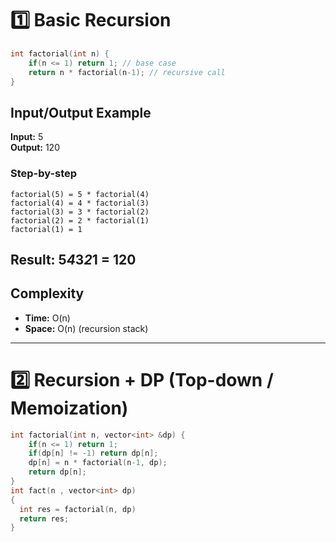 #  1️⃣ Basic Recursion
```cpp
int factorial(int n) {
    if(n <= 1) return 1; // base case
    return n * factorial(n-1); // recursive call
}
```
## Input/Output Example
**Input:** 5  
**Output:** 120  
### Step-by-step
```
factorial(5) = 5 * factorial(4)
factorial(4) = 4 * factorial(3)
factorial(3) = 3 * factorial(2)
factorial(2) = 2 * factorial(1)
factorial(1) = 1
```
**Result:** 5*4*3*2*1 = 120  
---
## Complexity
- **Time:** O(n)  
- **Space:** O(n) (recursion stack)  
---

# 2️⃣ Recursion + DP (Top-down / Memoization)

```cpp
int factorial(int n, vector<int> &dp) {
    if(n <= 1) return 1;
    if(dp[n] != -1) return dp[n];
    dp[n] = n * factorial(n-1, dp);
    return dp[n];
}
int fact(n , vector<int> dp)
{
  int res = factorial(n, dp)
  return res;
}
```


